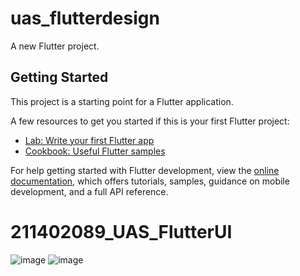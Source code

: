 # uas_flutterdesign

A new Flutter project.

## Getting Started

This project is a starting point for a Flutter application.

A few resources to get you started if this is your first Flutter project:

- [Lab: Write your first Flutter app](https://docs.flutter.dev/get-started/codelab)
- [Cookbook: Useful Flutter samples](https://docs.flutter.dev/cookbook)

For help getting started with Flutter development, view the
[online documentation](https://docs.flutter.dev/), which offers tutorials,
samples, guidance on mobile development, and a full API reference.

# 211402089_UAS_FlutterUI
![image](https://github.com/albertnathaniel/211402089_UAS_FlutterUI/assets/142523228/9e2bf654-f83e-4b51-8e11-37803a65f4d2)
![image](https://github.com/albertnathaniel/211402089_UAS_FlutterUI/assets/142523228/59aa42f5-53b5-4c64-a724-eee6b68f8774)
